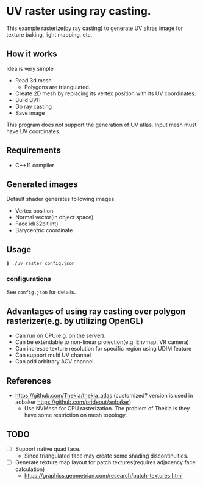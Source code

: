 # UV raster using ray casting.

This example rasterize(by ray casting) to generate UV altras image for texture baking, light mapping, etc.

## How it works

Idea is very simple

* Read 3d mesh
  * Polygons are triangulated. 
* Create 2D mesh by replacing its vertex position with its UV coordinates.
* Build BVH
* Do ray casting
* Save image

This program does not support the generation of UV atlas. Input mesh must have UV coordinates.

## Requirements

* C++11 compiler


## Generated images

Default shader generates following images.

* Vertex position
* Normal vector(in object space)
* Face id(32bit int)
* Barycentric coordinate.

## Usage

```
$ ./uv_raster config.json
```

### configurations

See `config.json` for details.


## Advantages of using ray casting over polygon rasterizer(e.g. by utilizing OpenGL)

* Can run on CPU(e.g. on the server).
* Can be extendable to non-linear projection(e.g. Envmap, VR camera)
* Can incresae texture resolution for specific region using UDIM feature 
* Can support multi UV channel
* Can add arbitrary AOV channel.

## References

* https://github.com/Thekla/thekla_atlas (customized? version is used in aobaker https://github.com/prideout/aobaker)
  * Use NVMesh for CPU rasterization. The problem of Thekla is they have some restriction on mesh topology.

## TODO

* [ ] Support native quad face.
  * Since triangulated face may create some shading discontinuities.
* [ ] Generate texture map layout for patch textures(requires adjacency face calculation)
  * https://graphics.geometrian.com/research/patch-textures.html

